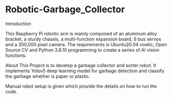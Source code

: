# Robotic-Garbage_Collector
Introduction 

This Raspberry Pi robotic arm is mainly composed of an aluminum alloy bracket, a sturdy chassis, a multi-function expansion board, 6 bus servos and a 300,000 pixel camera. The requirements is Ubuntu20.04 noetic, Open Source CV and Python 3.8.10 programming to create a series of AI vision functions. 

About 
This Project is to develop a garbage collector and sorter robot. It implements Yolov5 deep learning model for garbage detection and classify the garbage whether is paper or plastic.

Manual robot setup is given which provide the details on how to run the code.
